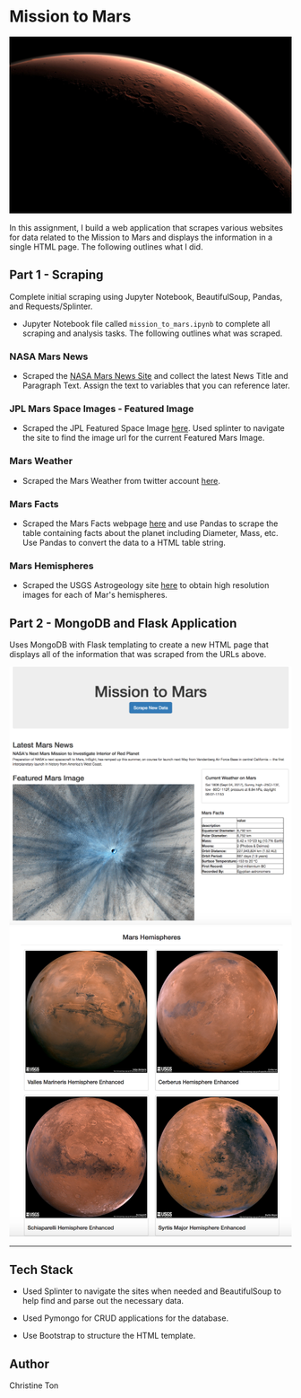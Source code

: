 # Mission to Mars

![mission_to_mars](Images/mission_to_mars.jpg)

In this assignment, I build a web application that scrapes various websites for data related to the Mission to Mars and displays the information in a single HTML page. The following outlines what I did.

## Part 1 - Scraping

Complete initial scraping using Jupyter Notebook, BeautifulSoup, Pandas, and Requests/Splinter.

* Jupyter Notebook file called `mission_to_mars.ipynb` to complete all scraping and analysis tasks. The following outlines what was scraped.

### NASA Mars News

* Scraped the [NASA Mars News Site](https://mars.nasa.gov/news/) and collect the latest News Title and Paragraph Text. Assign the text to variables that you can reference later.

### JPL Mars Space Images - Featured Image

* Scraped the JPL Featured Space Image [here](https://www.jpl.nasa.gov/spaceimages/?search=&category=Mars). Used splinter to navigate the site to find the image url for the current Featured Mars Image.

### Mars Weather

* Scraped the Mars Weather from twitter account [here](https://twitter.com/marswxreport?lang=en).

### Mars Facts

* Scraped the Mars Facts webpage [here](http://space-facts.com/mars/) and use Pandas to scrape the table containing facts about the planet including Diameter, Mass, etc. Use Pandas to convert the data to a HTML table string.

### Mars Hemispheres

* Scraped the USGS Astrogeology site [here](https://astrogeology.usgs.gov/search/results?q=hemisphere+enhanced&k1=target&v1=Mars) to obtain high resolution images for each of Mar's hemispheres.


## Part 2 - MongoDB and Flask Application

Uses MongoDB with Flask templating to create a new HTML page that displays all of the information that was scraped from the URLs above.

![final_app_part1.png](Images/final_app_part1.png)
![final_app_part2.png](Images/final_app_part2.png)

- - -

## Tech Stack

* Used Splinter to navigate the sites when needed and BeautifulSoup to help find and parse out the necessary data.

* Used Pymongo for CRUD applications for the database. 

* Use Bootstrap to structure the HTML template.

## Author

Christine Ton
